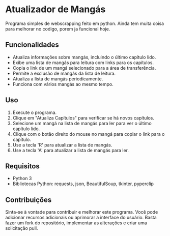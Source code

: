 # Atualizador de Mangás

Programa simples de webscrapping feito em python. Ainda tem muita coisa para melhorar no codigo, porem ja funcional hoje.

## Funcionalidades

- Atualiza informações sobre mangás, incluindo o último capítulo lido.
- Exibe uma lista de mangás para leitura com links para os capítulos.
- Copia o link de um mangá selecionado para a área de transferência.
- Permite a exclusão de mangás da lista de leitura.
- Atualiza a lista de mangás periodicamente.
- Funciona com vários mangás ao mesmo tempo.

## Uso

1. Execute o programa.
2. Clique em "Atualiza Capítulos" para verificar se há novos capítulos.
3. Selecione um mangá na lista de mangás para ler para ver o último capítulo lido.
4. Clique com o botão direito do mouse no mangá para copiar o link para o capítulo.
5. Use a tecla 'R' para atualizar a lista de mangás.
6. Use a tecla 'A' para atualizar a lista de mangás para ler.

## Requisitos

- Python 3
- Bibliotecas Python: requests, json, BeautifulSoup, tkinter, pyperclip

## Contribuições

Sinta-se à vontade para contribuir e melhorar este programa. Você pode adicionar recursos adicionais ou aprimorar a interface do usuário. Basta fazer um fork do repositório, implementar as alterações e criar uma solicitação pull.
